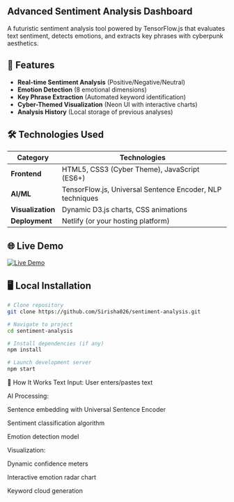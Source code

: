 ## Advanced Sentiment Analysis Dashboard


A futuristic sentiment analysis tool powered by TensorFlow.js that evaluates text sentiment, detects emotions, and extracts key phrases with cyberpunk aesthetics.

## 🚀 Features

- **Real-time Sentiment Analysis** (Positive/Negative/Neutral)
- **Emotion Detection** (8 emotional dimensions)
- **Key Phrase Extraction** (Automated keyword identification)
- **Cyber-Themed Visualization** (Neon UI with interactive charts)
- **Analysis History** (Local storage of previous analyses)

## 🛠️ Technologies Used

<div align="center">

| Category        | Technologies                                                                 |
|-----------------|-----------------------------------------------------------------------------|
| **Frontend**    | HTML5, CSS3 (Cyber Theme), JavaScript (ES6+)                                |
| **AI/ML**       | TensorFlow.js, Universal Sentence Encoder, NLP techniques                   |
| **Visualization**| Dynamic D3.js charts, CSS animations                                      |
| **Deployment**  | Netlify (or your hosting platform)                                         |

</div>

## 🌐 Live Demo

[![Live Demo](https://img.shields.io/badge/🌐-Live%20Demo-%2305d9e8?style=for-the-badge)](https://your-deployment-link.netlify.app)

## 🖥️ Local Installation

```bash
# Clone repository
git clone https://github.com/Sirisha026/sentiment-analysis.git

# Navigate to project
cd sentiment-analysis

# Install dependencies (if any)
npm install

# Launch development server
npm start
```
🧠 How It Works
Text Input: User enters/pastes text

AI Processing:

Sentence embedding with Universal Sentence Encoder

Sentiment classification algorithm

Emotion detection model

Visualization:

Dynamic confidence meters

Interactive emotion radar chart

Keyword cloud generation
